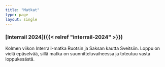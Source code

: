 ```yaml
---
title: "Matkat"
type: page
layout: single
---
```


### [Interrail 2024]({{< relref "interrail-2024" >}})
Kolmen viikon Interrail-matka Ruotsin ja Saksan kautta Sveitsiin. Loppu on vielä epäselvää, sillä matka on suunnitteluvaiheessa ja toteutuu vasta loppukesästä.
